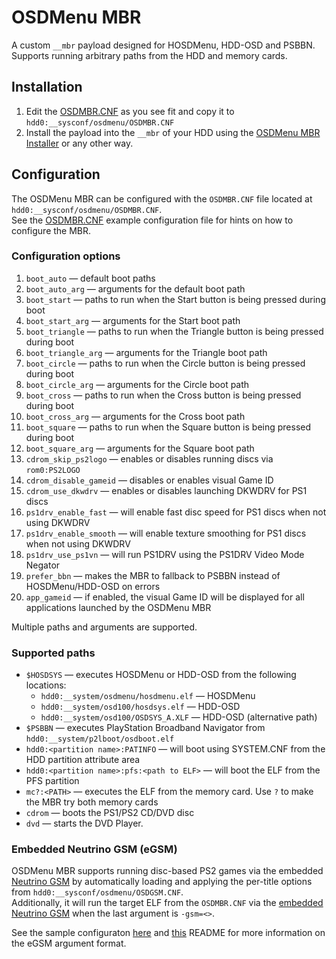 # OSDMenu MBR

A custom `__mbr` payload designed for HOSDMenu, HDD-OSD and PSBBN.  
Supports running arbitrary paths from the HDD and memory cards.  

## Installation

1. Edit the [OSDMBR.CNF](../examples/OSDMBR.CNF) as you see fit and copy it to `hdd0:__sysconf/osdmenu/OSDMBR.CNF`
2. Install the payload into the `__mbr` of your HDD using the [OSDMenu MBR Installer](../utils/installer/README.md) or any other way.

## Configuration

The OSDMenu MBR can be configured with the `OSDMBR.CNF` file located at `hdd0:__sysconf/osdmenu/OSDMBR.CNF`.  
See the [OSDMBR.CNF](../examples/OSDMBR.CNF) example configuration file for hints on how to configure the MBR.

### Configuration options

1. `boot_auto` — default boot paths
2. `boot_auto_arg` — arguments for the default boot path
3. `boot_start` — paths to run when the Start button is being pressed during boot
4. `boot_start_arg` — arguments for the Start boot path
5. `boot_triangle` — paths to run when the Triangle button is being pressed during boot
6. `boot_triangle_arg` — arguments for the Triangle boot path
7. `boot_circle` — paths to run when the Circle button is being pressed during boot
8. `boot_circle_arg` — arguments for the Circle boot path
9. `boot_cross` — paths to run when the Cross button is being pressed during boot
10. `boot_cross_arg` — arguments for the Cross boot path
11. `boot_square` — paths to run when the Square button is being pressed during boot
12. `boot_square_arg` — arguments for the Square boot path
13. `cdrom_skip_ps2logo` — enables or disables running discs via `rom0:PS2LOGO`
14. `cdrom_disable_gameid` — disables or enables visual Game ID
15. `cdrom_use_dkwdrv` — enables or disables launching DKWDRV for PS1 discs
16. `ps1drv_enable_fast` — will enable fast disc speed for PS1 discs when not using DKWDRV
17. `ps1drv_enable_smooth` — will enable texture smoothing for PS1 discs when not using DKWDRV
18. `ps1drv_use_ps1vn` — will run PS1DRV using the PS1DRV Video Mode Negator
19. `prefer_bbn` — makes the MBR to fallback to PSBBN instead of HOSDMenu/HDD-OSD on errors
20. `app_gameid` — if enabled, the visual Game ID will be displayed for all applications launched by the OSDMenu MBR

Multiple paths and arguments are supported.

### Supported paths

- `$HOSDSYS` — executes HOSDMenu or HDD-OSD from the following locations:
   - `hdd0:__system/osdmenu/hosdmenu.elf` — HOSDMenu
   - `hdd0:__system/osd100/hosdsys.elf` — HDD-OSD
   - `hdd0:__system/osd100/OSDSYS_A.XLF` — HDD-OSD (alternative path)
- `$PSBBN` — executes PlayStation Broadband Navigator from `hdd0:__system/p2lboot/osdboot.elf`
- `hdd0:<partition name>:PATINFO` — will boot using SYSTEM.CNF from the HDD partition attribute area
- `hdd0:<partition name>:pfs:<path to ELF>` — will boot the ELF from the PFS partition
- `mc?:<PATH>` — executes the ELF from the memory card. Use `?` to make the MBR try both memory cards
- `cdrom` — boots the PS1/PS2 CD/DVD disc
- `dvd` — starts the DVD Player.

### Embedded Neutrino GSM (eGSM)

OSDMenu MBR supports running disc-based PS2 games via the embedded [Neutrino GSM](../utils/egsm/) by automatically loading and applying the per-title options from `hdd0:__sysconf/osdmenu/OSDGSM.CNF`.  
Additionally, it will run the target ELF from the `OSDMBR.CNF` via the [embedded Neutrino GSM](utils/egsm/) when the last argument is `-gsm=<>`.

See the sample configuraton [here](../examples/OSDGSM.CNF) and [this](../utils/loader/README.md#egsm) README for more information on the eGSM argument format.

